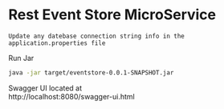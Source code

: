 # Rest Event Store MicroService

	Update any datebase connection string info in the application.properties file  

Run Jar
```sh
java -jar target/eventstore-0.0.1-SNAPSHOT.jar
```	
Swagger UI located at  
  	http://localhost:8080/swagger-ui.html  
	
